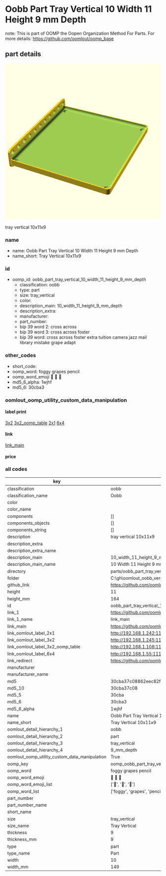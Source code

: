 # Oobb Part Tray Vertical 10 Width 11 Height 9 mm Depth  

note: This is part of OOMP the Oopen Organization Method For Parts. For more details: https://github.com/oomlout/oomp_base

##  part details
  

[![](3dpr.png)](3dpr.png)

tray vertical 10x11x9



### name
* name: Oobb Part Tray Vertical 10 Width 11 Height 9 mm Depth
* name_short: Tray Vertical 10x11x9 
### id
* oomp_id: oobb_part_tray_vertical_10_width_11_height_9_mm_depth
  * classification: oobb
  * type: part
  * size: tray_vertical
  * color: 
  * description_main: 10_width_11_height_9_mm_depth
  * description_extra: 
  * manufacturer: 
  * part_number: 
  * bip 39 word 2: cross across
  * bip 39 word 3: cross across foster
  * bip 39 word: cross across foster extra tuition camera jazz mail library mistake grape adapt

### other_codes
* short_code: 
* oomp_word: foggy grapes pencil
* oomp_word_emoji :foggy: :grapes: :pencil:
* md5_6_alpha: 1wjhf
* md5_6: 30cba3






### oomlout_oomp_utility_custom_data_manipulation
#### label print
[3x2](http://192.168.1.245:1112/?label=oomp%201wjhf)
[3x2_oomp_table](http://192.168.1.108:1112/?label=oomp%201wjhf)
[2x1](http://192.168.1.242:1112/?label=oomp%201wjhf)
[6x4](http://192.168.1.55:1112/?label=oomp%201wjhf)    

#### link

[link_main](https://github.com/oomlout/oomlout_oobb_version_4_generated_parts/tree/main/navigation_oomp/oobb/part/tray_vertical/10_width_11_height_9_mm_depth/part)                              

#### price







### all codes 
| key | value |  
| --- | --- |  
| classification | oobb |  
| classification_name | Oobb |  
| color |  |  
| color_name |  |  
| components | [] |  
| components_objects | [] |  
| components_string | [] |  
| description | tray vertical 10x11x9 |  
| description_extra |  |  
| description_extra_name |  |  
| description_main | 10_width_11_height_9_mm_depth |  
| description_main_name | 10 Width 11 Height 9 mm Depth |  
| directory | parts/oobb_part_tray_vertical_10_width_11_height_9_mm_depth |  
| folder | C:\gh\oomlout_oobb_version_4_generated_parts\parts\oobb_part_tray_vertical_10_width_11_height_9_mm_depth |  
| github_link | https://github.com/oomlout/oomlout_oomp_part_src/tree/main/parts/oobb_part_tray_vertical_10_width_11_height_9_mm_depth |  
| height | 11 |  
| height_mm | 164 |  
| id | oobb_part_tray_vertical_10_width_11_height_9_mm_depth |  
| link_1 | https://github.com/oomlout/oomlout_oobb_version_4_generated_parts/tree/main/navigation_oomp/oobb/part/tray_vertical/10_width_11_height_9_mm_depth/part |  
| link_1_name | link_main |  
| link_main | https://github.com/oomlout/oomlout_oobb_version_4_generated_parts/tree/main/navigation_oomp/oobb/part/tray_vertical/10_width_11_height_9_mm_depth/part |  
| link_oomlout_label_2x1 | http://192.168.1.242:1112/?label=oomp%201wjhf |  
| link_oomlout_label_3x2 | http://192.168.1.245:1112/?label=oomp%201wjhf |  
| link_oomlout_label_3x2_oomp_table | http://192.168.1.108:1112/?label=oomp%201wjhf |  
| link_oomlout_label_6x4 | http://192.168.1.55:1112/?label=oomp%201wjhf |  
| link_redirect | https://github.com/oomlout/oomlout_oobb_version_4_generated_parts/tree/main/parts/oobb_tray_vertical_10_11_09 |  
| manufacturer |  |  
| manufacturer_name |  |  
| md5 | 30cba37c08862eec82f51510b80091a0 |  
| md5_10 | 30cba37c08 |  
| md5_5 | 30cba |  
| md5_6 | 30cba3 |  
| md5_6_alpha | 1wjhf |  
| name | Oobb Part Tray Vertical 10 Width 11 Height 9 mm Depth |  
| name_short | Tray Vertical 10x11x9  |  
| oomlout_detail_hierarchy_1 | oobb |  
| oomlout_detail_hierarchy_2 | part |  
| oomlout_detail_hierarchy_3 | tray_vertical |  
| oomlout_detail_hierarchy_4 | 9_mm_depth |  
| oomlout_oomp_utility_custom_data_manipulation | True |  
| oomp_key | oomp_oobb_part_tray_vertical_10_width_11_height_9_mm_depth |  
| oomp_word | foggy grapes pencil |  
| oomp_word_emoji | :foggy: :grapes: :pencil: |  
| oomp_word_emoji_list | [':foggy:', ':grapes:', ':pencil:'] |  
| oomp_word_list | ['foggy', 'grapes', 'pencil'] |  
| part_number |  |  
| part_number_name |  |  
| short_name |  |  
| size | tray_vertical |  
| size_name | Tray Vertical |  
| thickness | 9 |  
| thickness_mm | 9 |  
| type | part |  
| type_name | Part |  
| width | 10 |  
| width_mm | 149 |  

